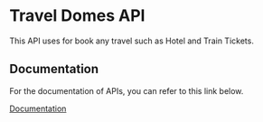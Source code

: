 # Travel Domes API

This API uses for book any travel such as Hotel and Train Tickets.

## Documentation

For the documentation of APIs, you can refer to this link below.

[Documentation](https://documenter.getpostman.com/view/10894444/2s9YRFUpk8)
